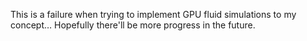 This is a failure when trying to implement GPU fluid simulations to my concept… Hopefully there'll be more progress in the future.